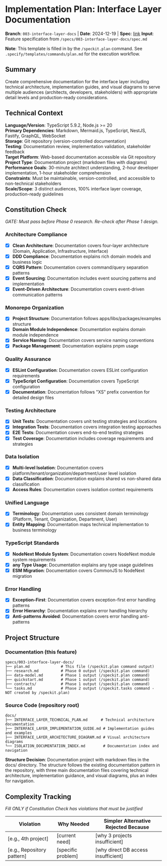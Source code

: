 # Implementation Plan: Interface Layer Documentation

**Branch**: `003-interface-layer-docs` | **Date**: 2024-12-19 | **Spec**: [link](./spec.md)
**Input**: Feature specification from `/specs/003-interface-layer-docs/spec.md`

**Note**: This template is filled in by the `/speckit.plan` command. See `.specify/templates/commands/plan.md` for the execution workflow.

## Summary

Create comprehensive documentation for the interface layer including technical architecture, implementation guides, and visual diagrams to serve multiple audiences (architects, developers, stakeholders) with appropriate detail levels and production-ready considerations.

## Technical Context

**Language/Version**: TypeScript 5.9.2, Node.js >= 20  
**Primary Dependencies**: Markdown, Mermaid.js, TypeScript, NestJS, Fastify, GraphQL, WebSocket  
**Storage**: Git repository (version-controlled documentation)  
**Testing**: Documentation review, implementation validation, stakeholder feedback  
**Target Platform**: Web-based documentation accessible via Git repository  
**Project Type**: Documentation project (markdown files with diagrams)  
**Performance Goals**: 30-minute architect understanding, 2-hour developer implementation, 1-hour stakeholder comprehension  
**Constraints**: Must be maintainable, version-controlled, and accessible to non-technical stakeholders  
**Scale/Scope**: 3 distinct audiences, 100% interface layer coverage, production-ready guidelines

## Constitution Check

_GATE: Must pass before Phase 0 research. Re-check after Phase 1 design._

### Architecture Compliance

- [x] **Clean Architecture**: Documentation covers four-layer architecture (Domain, Application, Infrastructure, Interface)
- [x] **DDD Compliance**: Documentation explains rich domain models and business logic
- [x] **CQRS Pattern**: Documentation covers command/query separation patterns
- [x] **Event Sourcing**: Documentation includes event sourcing patterns and implementation
- [x] **Event-Driven Architecture**: Documentation covers event-driven communication patterns

### Monorepo Organization

- [x] **Project Structure**: Documentation follows apps/libs/packages/examples structure
- [x] **Domain Module Independence**: Documentation explains domain module independence
- [x] **Service Naming**: Documentation covers service naming conventions
- [x] **Package Management**: Documentation explains pnpm usage

### Quality Assurance

- [x] **ESLint Configuration**: Documentation covers ESLint configuration requirements
- [x] **TypeScript Configuration**: Documentation covers TypeScript configuration
- [x] **Documentation**: Documentation follows "XS" prefix convention for detailed design files

### Testing Architecture

- [x] **Unit Tests**: Documentation covers unit testing strategies and locations
- [x] **Integration Tests**: Documentation covers integration testing approaches
- [x] **E2E Tests**: Documentation covers end-to-end testing strategies
- [x] **Test Coverage**: Documentation includes coverage requirements and strategies

### Data Isolation

- [x] **Multi-level Isolation**: Documentation covers platform/tenant/organization/department/user level isolation
- [x] **Data Classification**: Documentation explains shared vs non-shared data classification
- [x] **Access Rules**: Documentation covers isolation context requirements

### Unified Language

- [x] **Terminology**: Documentation uses consistent domain terminology (Platform, Tenant, Organization, Department, User)
- [x] **Entity Mapping**: Documentation maps technical implementation to business terminology

### TypeScript Standards

- [x] **NodeNext Module System**: Documentation covers NodeNext module system requirements
- [x] **any Type Usage**: Documentation explains any type usage guidelines
- [x] **ESM Migration**: Documentation covers CommonJS to NodeNext migration

### Error Handling

- [x] **Exception-First**: Documentation covers exception-first error handling patterns
- [x] **Error Hierarchy**: Documentation explains error handling hierarchy
- [x] **Anti-patterns Avoided**: Documentation covers error handling anti-patterns

## Project Structure

### Documentation (this feature)

```
specs/003-interface-layer-docs/
├── plan.md              # This file (/speckit.plan command output)
├── research.md          # Phase 0 output (/speckit.plan command)
├── data-model.md        # Phase 1 output (/speckit.plan command)
├── quickstart.md        # Phase 1 output (/speckit.plan command)
├── contracts/           # Phase 1 output (/speckit.plan command)
└── tasks.md             # Phase 2 output (/speckit.tasks command - NOT created by /speckit.plan)
```

### Source Code (repository root)

```
docs/
├── INTERFACE_LAYER_TECHNICAL_PLAN.md      # Technical architecture documentation
├── INTERFACE_LAYER_IMPLEMENTATION_GUIDE.md # Implementation guides and examples
├── INTERFACE_LAYER_ARCHITECTURE_DIAGRAM.md # Visual architecture diagrams
└── ISOLATION_DOCUMENTATION_INDEX.md        # Documentation index and navigation
```

**Structure Decision**: Documentation project with markdown files in the docs/ directory. The structure follows the existing documentation pattern in the repository, with three main documentation files covering technical architecture, implementation guidance, and visual diagrams, plus an index for navigation.

## Complexity Tracking

_Fill ONLY if Constitution Check has violations that must be justified_

| Violation                  | Why Needed         | Simpler Alternative Rejected Because |
| -------------------------- | ------------------ | ------------------------------------ |
| [e.g., 4th project]        | [current need]     | [why 3 projects insufficient]        |
| [e.g., Repository pattern] | [specific problem] | [why direct DB access insufficient]  |
